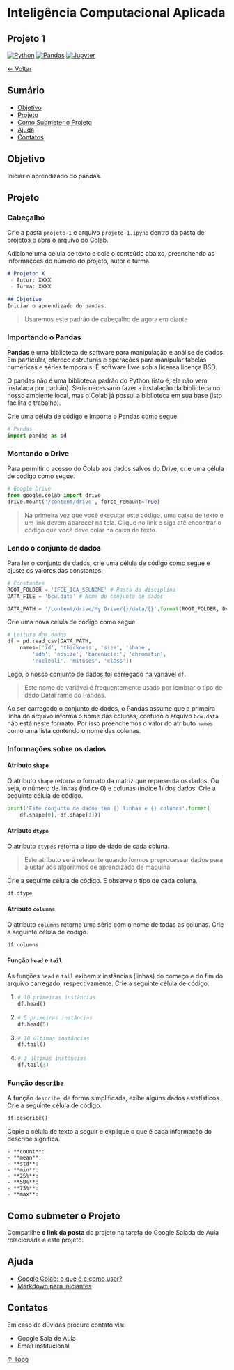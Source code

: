 # Inteligência Computacional Aplicada
## Projeto 1

[![Python](https://img.shields.io/badge/-python-gray?logo=python)](https://www.python.org/)
[![Pandas](https://img.shields.io/badge/-pandas-gray?logo=pandas)](https://pandas.pydata.org/)
[![Jupyter](https://img.shields.io/badge/-jupyter-gray?logo=jupyter)](https://jupyter.org/)

[← Voltar](../README.md)

## Sumário

- [Objetivo](#objetivo)
- [Projeto](#projeto)
- [Como Submeter o Projeto](#como-submeter-o-projeto)
- [Ajuda](#ajuda)
- [Contatos](#contatos)

## Objetivo
Iniciar o aprendizado do pandas.

## Projeto

### Cabeçalho

Crie a pasta `projeto-1` e arquivo `projeto-1.ipynb` dentro da pasta de projetos e abra o arquivo do Colab.

Adicione uma célula de texto e cole o conteúdo abaixo, preenchendo as informações do número do projeto, autor e turma.

```md
# Projeto: X
 - Autor: XXXX
 - Turma: XXXX

## Objetivo
Iniciar o aprendizado do pandas.
```

> Usaremos este padrão de cabeçalho de agora em diante

### Importando o Pandas

**Pandas** é uma biblioteca de software para manipulação e análise de dados. Em particular, oferece estruturas e operações para manipular tabelas numéricas e séries temporais. É software livre sob a licensa licença BSD.

O pandas não é uma biblioteca padrão do Python (isto é, ela não vem instalada por padrão). Seria necessário fazer a instalação da biblioteca no nosso ambiente local, mas o Colab já possui a biblioteca em sua base (isto facilita o trabalho).

Crie uma célula de código e importe o Pandas como segue.

```py
# Pandas
import pandas as pd
```

### Montando o Drive 

Para permitir o acesso do Colab aos dados salvos do Drive, crie uma célula de código como segue.

```py
# Google Drive
from google.colab import drive
drive.mount('/content/drive', force_remount=True)
```

> Na primeira vez que você executar este código, uma caixa de texto e um link devem aparecer na tela. Clique no link e siga até encontrar o código que você deve colar na caixa de texto. 

### Lendo o conjunto de dados

Para ler o conjunto de dados, crie uma célula de código como segue e ajuste os valores das constantes.

```py
# Constantes
ROOT_FOLDER = 'IFCE_ICA_SEUNOME' # Pasta da disciplina
DATA_FILE = 'bcw.data' # Nome do conjunto de dados

DATA_PATH = '/content/drive/My Drive/{}/data/{}'.format(ROOT_FOLDER, DATA_FILE)
```

Crie uma nova célula de código como segue.

```py
# Leitura dos dados
df = pd.read_csv(DATA_PATH, 
    names=['id', 'thickness', 'size', 'shape', 
        'adh', 'epsize', 'barenuclei', 'chromatin',
        'nucleoli', 'mitoses', 'class'])
```

Logo, o nosso conjunto de dados foi carregado na variável `df`.

> Este nome de variável é frequentemente usado por lembrar o tipo de dado DataFrame do Pandas.

Ao ser carregado o conjunto de dados, o Pandas assume que a primeira linha do arquivo informa o nome das colunas, contudo o arquivo `bcw.data` não está neste formato. Por isso preenchemos o valor do atributo `names` como uma lista contendo o nome das colunas.

### Informações sobre os dados

#### Atributo `shape`

O atributo `shape` retorna o formato da matriz que representa os dados. Ou seja, o número de linhas (índice 0) e colunas (índice 1) dos dados. Crie a seguinte célula de código.

```py
print('Este conjunto de dados tem {} linhas e {} colunas'.format(
    df.shape[0], df.shape[1]))
```

#### Atributo `dtype`

O atributo `dtypes` retorna o tipo de dado de cada coluna. 

> Este atributo será relevante quando formos preprocessar dados para ajustar aos algoritmos de aprendizado de máquina

Crie a seguinte célula de código. E observe o tipo de cada coluna.

```py
df.dtype
```

#### Atributo `columns`

O atributo `columns` retorna uma série com o nome de todas as colunas. Crie a seguinte célula de código.

```py
df.columns
```

#### Função `head` e `tail`

As funções `head` e `tail` exibem *x* instâncias (linhas) do começo e do fim do arquivo carregado, respectivamente. Crie a seguinte célula de código.

1. 
    ```py
    # 10 primeiras instâncias
    df.head()
    ```

1. 
    ```py
    # 5 primeiras instâncias
    df.head(5)
    ```

1.
    ```py
    # 10 últimas instâncias
    df.tail()
    ```

1.
    ```py
    # 3 últimas instâncias
    df.tail(3)
    ```

### Função `describe`

A função `describe`, de forma simplificada, exibe alguns dados estatísticos. Crie a seguinte célula de código.

```py
df.describe()
```

Copie a célula de texto a seguir e explique o que é cada informação do describe significa.

```
- **count**:
- **mean**:
- **std**:
- **min**:
- **25%**:
- **50%**:
- **75%**:
- **max**:
```

## Como submeter o Projeto

Compatilhe **o link da pasta** do projeto na tarefa do Google Salada de Aula relacionada a este projeto.

## Ajuda

- [Google Colab: o que é e como usar?](https://www.alura.com.br/artigos/google-colab-o-que-e-e-como-usar)
 - [Markdown para iniciantes](https://produtive.me/guia/markdown-um-guia-para-iniciantes/)

## Contatos

Em caso de dúvidas procure contato via:
 - Google Sala de Aula
 - Email Institucional

[↑ Topo](#inteligência-computacional-aplicada)